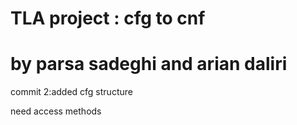 # TLA project : cfg to cnf
# by parsa sadeghi and arian daliri

commit 2:added cfg structure

need access methods